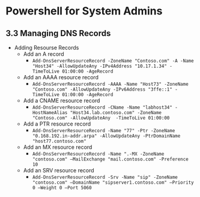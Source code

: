 Powershell for System Admins
============================================================

3.3 Managing DNS Records
------------------------------------------------------------

* Adding Resourse Records
  + Add an A record
    - `Add-DnsServerResourceRecord -ZoneName "Contoso.com" -A -Name "Host34"
        -AllowUpdateAny -IPv4Address "10.17.1.34" -TimeToLive 01:00:00 -AgeRecord`
  + Add an AAAA resource record
    - `Add-DnsServerResourceRecord -AAAA -Name "Host73" -ZoneName "Contoso.com"
        -AllowUpdateAny -IPv6Address "3ffe::1" -TimeToLive 01:00:00 -AgeRecord`
  + Add a CNAME resource record
    - `Add-DnsServerResourceRecord -CName -Name "labhost34" -HostNameAlias "Host34.lab.contoso.com"
        -ZoneName "Contoso.com" -AllowUpdateAny  -TimeToLive 01:00:00`
  + Add a PTR resource record
    - `Add-DnsServerResourceRecord -Name "77" -Ptr -ZoneName "0.168.192.in-addr.arpa"
        -AllowUpdateAny -PtrDomainName "host77.contoso.com"`
  + Add an MX resource record
    - `Add-DnsServerResourceRecord -Name ".-MX -ZoneName "contoso.com"
        –MailExchange "mail.contoso.com" -Preference 10`
  + Add an SRV resource record
    - `Add-DnsServerResourceRecord -Srv -Name "sip" -ZoneName "contoso.com"
        –DomainName "sipserver1.contoso.com" –Priority 0 –Weight 0 –Port 5060`

